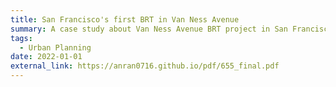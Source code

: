 ```yaml
---
title: San Francisco's first BRT in Van Ness Avenue
summary: A case study about Van Ness Avenue BRT project in San Francisco
tags:
  - Urban Planning
date: 2022-01-01
external_link: https://anran0716.github.io/pdf/655_final.pdf
---
```


